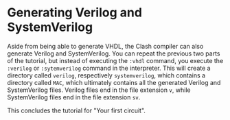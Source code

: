 # Generating Verilog and SystemVerilog

Aside from being able to generate VHDL, the Clash compiler can also generate Verilog and SystemVerilog.
You can repeat the previous two parts of the tutorial, but instead of executing the `:vhdl` command, you execute the `:verilog` or `:sytemverilog` command in the interpreter.
This will create a directory called `verilog`, respectively `systemverilog`, which contains a directory called `MAC`, which ultimately contains all the generated Verilog and SystemVerilog files.
Verilog files end in the file extension `v`, while SystemVerilog files end in the file extension `sv`.

This concludes the tutorial for "Your first circuit".
